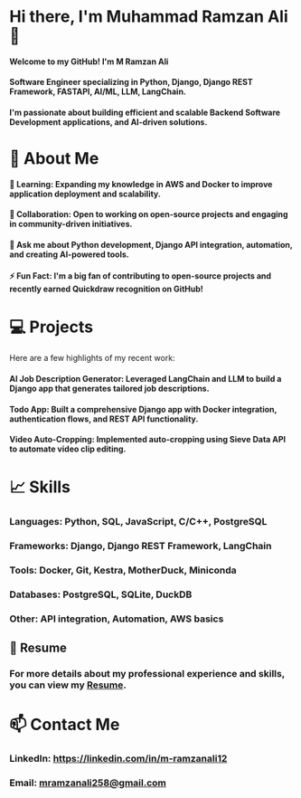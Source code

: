 # Hi there, I'm Muhammad Ramzan Ali 👋

#### Welcome to my GitHub! I'm M Ramzan Ali
#### Software Engineer specializing in Python, Django, Django REST Framework, FASTAPI, AI/ML, LLM, LangChain.
#### I'm passionate about building efficient and scalable Backend Software Development applications, and AI-driven solutions.

# 🚀 About Me
#### 🌱 Learning: Expanding my knowledge in AWS and Docker to improve application deployment and scalability.
#### 👯 Collaboration: Open to working on open-source projects and engaging in community-driven initiatives.
#### 💬 Ask me about Python development, Django API integration, automation, and creating AI-powered tools.
#### ⚡ Fun Fact: I'm a big fan of contributing to open-source projects and recently earned Quickdraw recognition on GitHub!
# 💻 Projects
Here are a few highlights of my recent work:

#### AI Job Description Generator: Leveraged LangChain and LLM to build a Django app that generates tailored job descriptions.
#### Todo App: Built a comprehensive Django app with Docker integration, authentication flows, and REST API functionality. 
#### Video Auto-Cropping: Implemented auto-cropping using Sieve Data API to automate video clip editing.
# 📈 Skills
### Languages: Python, SQL, JavaScript, C/C++, PostgreSQL
### Frameworks: Django, Django REST Framework, LangChain
### Tools: Docker, Git, Kestra, MotherDuck, Miniconda
### Databases: PostgreSQL, SQLite, DuckDB
### Other: API integration, Automation, AWS basics
## 📄 Resume
### For more details about my professional experience and skills, you can view my [Resume](https://github.com/user-attachments/files/17534730/Ramzan_Software_Engineer.pdf).

# 📫 Contact Me
### LinkedIn: https://linkedin.com/in/m-ramzanali12
### Email: mramzanali258@gmail.com

